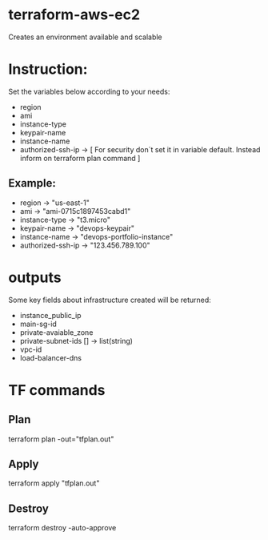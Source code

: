 # terraform-aws-ec2
Creates an environment available and scalable

# Instruction:

Set the variables below according to your needs:

- region
- ami
- instance-type
- keypair-name
- instance-name
- authorized-ssh-ip -> [ For security don´t set it in variable default. Instead inform on terraform plan command ]

## Example:

- region            -> "us-east-1"
- ami               -> "ami-0715c1897453cabd1"
- instance-type     -> "t3.micro"
- keypair-name      -> "devops-keypair"
- instance-name     -> "devops-portfolio-instance"
- authorized-ssh-ip -> "123.456.789.100"

# outputs

Some key fields about infrastructure created will be returned:

- instance_public_ip
- main-sg-id
- private-avaiable_zone
- private-subnet-ids [] -> list(string)
- vpc-id
- load-balancer-dns

# TF commands

## Plan
terraform plan -out="tfplan.out"
## Apply
terraform apply "tfplan.out"
## Destroy
terraform destroy -auto-approve
